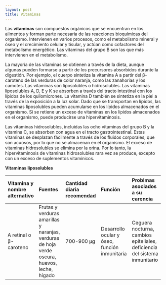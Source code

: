 ```yaml
---
layout: post
title: Vitaminas
---
```


Las **vitaminas** son compuestos orgánicos que se encuentran en los alimentos y forman parte necesaria de las reacciones bioquímicas del organismo. Intervienen en varios procesos, como el metabolismo mineral y óseo y el crecimiento celular y tisular, y actúan como cofactores del metabolismo energético. Las vitaminas del grupo B son las que más intervienen en el metabolismo.

La mayoría de las vitaminas se obtienen a través de la dieta, aunque algunas pueden formarse a partir de los precursores absorbidos durante la digestión. Por ejemplo, el cuerpo sintetiza la vitamina A a partir del β-caroteno de las verduras de color naranja, como las zanahorias y los camotes. Las vitaminas son liposolubles o hidrosolubles. Las vitaminas liposolubles A, D, E y K se absorben a través del tracto intestinal con los lípidos de los quilomicrones. La vitamina D también se sintetiza en la piel a través de la exposición a la luz solar. Dado que se transportan en lípidos, las vitaminas liposolubles pueden acumularse en los lípidos almacenados en el organismo. Si se retiene un exceso de vitaminas en los lípidos almacenados en el organismo, puede producirse una hipervitaminosis.

Las vitaminas hidrosolubles, incluidas las ocho vitaminas del grupo B y la vitamina C, se absorben con agua en el tracto gastrointestinal. Estas vitaminas se desplazan fácilmente a través de los fluidos corporales, que son acuosos, por lo que no se almacenan en el organismo. El exceso de vitaminas hidrosolubles se elimina por la orina. Por lo tanto, la hipervitaminosis de vitaminas hidrosolubles rara vez se produce, excepto con un exceso de suplementos vitamínicos.

**Vitaminas liposolubles**

| Vitamina y nombre alternativo | Fuentes | Cantidad diaria recomendad | Función | Problmas asociados a su carencia |
| :------ | :------ | :------ | :------ | :------ |
| A retinal o β-caroteno | Frutas y verduras amarillas y naranjas, verduras de hoja verde oscura, huevos, leche, hígado | 700-900 µg | Desarrollo ocular y óseo, función inmunitaria | Ceguera nocturna, cambios epiteliales, deficiencia del sistema inmunitario |
